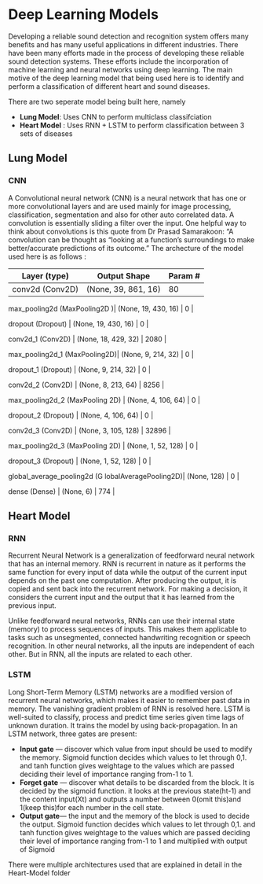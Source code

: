 # Deep Learning Models 

Developing a reliable sound detection and recognition system offers many benefits and has many useful applications in different industries. There have been many efforts made in the process of developing these reliable sound detection systems. These efforts include the incorporation of machine learning and neural networks using deep learning. The main motive of the deep learning model that being used here is to identify and perform a classification of different heart and sound diseases. 

There are two seperate model being built here, namely 
- **Lung Model**: Uses CNN to perform multiclass classifciation 
- **Heart Model** : Uses RNN + LSTM to perform classification between 3 sets of diseases 

## Lung Model 

### CNN 

A Convolutional neural network (CNN) is a neural network that has one or more convolutional layers and are used mainly for image processing, classification, segmentation and also for other auto correlated data.
A convolution is essentially sliding a filter over the input. One helpful way to think about convolutions is this quote from Dr Prasad Samarakoon: “A convolution can be thought as “looking at a function’s surroundings to make better/accurate predictions of its outcome.”
The archecture of the model used here is as follows :

|Layer (type) |               Output Shape|              Param #   |
|---------------|----------------------------|--------------------------|
 conv2d (Conv2D)     |        (None, 39, 861, 16)  |    80     |   
                                                                 
 max_pooling2d (MaxPooling2D )| (None, 19, 430, 16)   |   0      |   
                                                               
                                                                 
 dropout (Dropout)      |     (None, 19, 430, 16)   |    0         |
                                                                 
 conv2d_1 (Conv2D)    |       (None, 18, 429, 32)  |     2080     | 
                                                                 
 max_pooling2d_1 (MaxPooling2D)|  (None, 9, 214, 32) |      0        |                                                              
                                                                 
 dropout_1 (Dropout)  |       (None, 9, 214, 32)   |    0         |
                                                                 
 conv2d_2 (Conv2D)    |       (None, 8, 213, 64)   |     8256      |
                                                                 
 max_pooling2d_2 (MaxPooling 2D) |  (None, 4, 106, 64)  |     0     |    
                                                             
                                                                 
 dropout_2 (Dropout)   |      (None, 4, 106, 64)   |     0   |      
                                                                 
 conv2d_3 (Conv2D)     |      (None, 3, 105, 128)   |    32896    | 
                                                                 
 max_pooling2d_3 (MaxPooling 2D) |  (None, 1, 52, 128)  |     0   |      
                                                            
                                                                 
 dropout_3 (Dropout)    |     (None, 1, 52, 128)   |     0     |    
                                                                 
 global_average_pooling2d (G lobalAveragePooling2D)|  (None, 128)    |          0       |  
                                          
                                                                 
 dense (Dense)      |         (None, 6)         |        774      | 
                                                                 
## Heart Model

### RNN 
Recurrent Neural Network is a generalization of feedforward neural network that has an internal memory. RNN is recurrent in nature as it performs the same function for every input of data while the output of the current input depends on the past one computation. After producing the output, it is copied and sent back into the recurrent network. For making a decision, it considers the current input and the output that it has learned from the previous input.

Unlike feedforward neural networks, RNNs can use their internal state (memory) to process sequences of inputs. This makes them applicable to tasks such as unsegmented, connected handwriting recognition or speech recognition. In other neural networks, all the inputs are independent of each other. But in RNN, all the inputs are related to each other.

### LSTM
Long Short-Term Memory (LSTM) networks are a modified version of recurrent neural networks, which makes it easier to remember past data in memory. The vanishing gradient problem of RNN is resolved here. LSTM is well-suited to classify, process and predict time series given time lags of unknown duration. It trains the model by using back-propagation. In an LSTM network, three gates are present:
- **Input gate** — discover which value from input should be used to modify the memory. Sigmoid function decides which values to let through 0,1. and tanh function gives weightage to the values which are passed deciding their level of importance ranging from-1 to 1.
- **Forget gate** — discover what details to be discarded from the block. It is decided by the sigmoid function. it looks at the previous state(ht-1) and the content input(Xt) and outputs a number between 0(omit this)and 1(keep this)for each number in the cell state.
- **Output gate**— the input and the memory of the block is used to decide the output. Sigmoid function decides which values to let through 0,1. and tanh function gives weightage to the values which are passed deciding their level of importance ranging from-1 to 1 and multiplied with output of Sigmoid

There were multiple architectures used that are explained in detail in the Heart-Model folder
